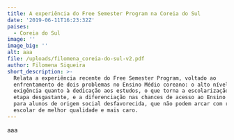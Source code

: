 ```yaml
---
title: A experiência do Free Semester Program na Coreia do Sul
date: '2019-06-11T16:23:32Z'
paises:
  - Coreia do Sul
image: ''
image_big: ''
alt: aaa
file: /uploads/filomena_coreia-do-sul-v2.pdf
author: Filomena Siqueira
short_description: >-
  Relata a experiência recente do Free Semester Program, voltado ao
  enfrentamento de dois problemas no Ensino Médio coreano: o alto nível de
  exigência quanto à dedicação aos estudos, o que torna a escolarização nesta
  etapa desgastante, e a diferenciação nas chances de acesso ao Ensino Superior
  para alunos de origem social desfavorecida, que não podem arcar com reforço
  escolar de melhor qualidade e mais caro.
---
```

aaa

